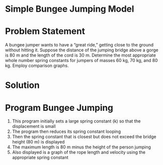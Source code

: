 # Simple Bungee Jumping Model

# Problem Statement

  A bungee jumper wants to have a “great ride,” getting close to the ground
without hitting it. Suppose the distance of the jumping bridge above a gorge
is 80 m and the length of the cord is 30 m. Determine the most appropriate
whole number spring constants for jumpers of masses 60 kg, 70 kg, and 80 kg. Employ comparison graphs.

# Solution
# Program Bungee Jumping
1. This program initially sets a large spring constant (k) so that the displacement is small
2. The program then reduces its spring constant looping
3. Then the spring constant that is closest but does not exceed the bridge height (80 m) is displayed
4. The maximum length is 80 m minus the height of the person jumping
5. Also displayed is a graph of the rope length and velocity using the appropriate spring constant
